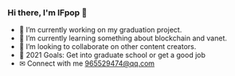 ### Hi there, I'm IFpop 👋


- 🔭 I’m currently working on my graduation project.
- 🌱 I’m currently learning something about blockchain and vanet.
- 👯 I’m looking to collaborate on other content creators.
- 🥅 2021 Goals: Get into graduate school or get a good job
- ✉ Connect with me 965529474@qq.com
